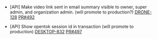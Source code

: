 
- [API] Make video link sent in email summary visible to owner, super admin, and organization admin. (will promote to production?)
[DRONE-128](https://dropin.atlassian.net/browse/DRONE-128)
[PR#492](https://github.com/dropininc/dropin-api-v2/pull/492)

- [API] Show opentok session id in transaction (will promote to production)
[DESKTOP-832](https://dropin.atlassian.net/browse/DESKTOP-832)
[PR#497](https://github.com/dropininc/dropin-api-v2/pull/497)


